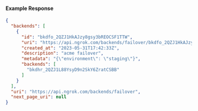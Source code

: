 <!-- Generated by nd gen api-examples. DO NOT EDIT. -->
#### Example Response
```json
{
  "backends": [
    {
      "id": "bkdfo_2QZJ1HkAJzy8gsy3bREOCSF1TTW",
      "uri": "https://api.ngrok.com/backends/failover/bkdfo_2QZJ1HkAJzy8gsy3bREOCSF1TTW",
      "created_at": "2023-05-31T17:42:33Z",
      "description": "acme failover",
      "metadata": "{\"environment\": \"staging\"}",
      "backends": [
        "bkdhr_2QZJ1L88YsyD9n2SkY6ZratCSBB"
      ]
    }
  ],
  "uri": "https://api.ngrok.com/backends/failover",
  "next_page_uri": null
}